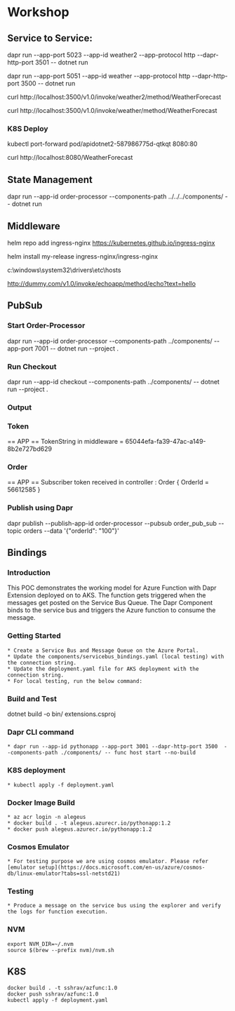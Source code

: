 # Workshop

## Service to Service:

dapr run --app-port 5023 --app-id weather2 --app-protocol http --dapr-http-port 3501 -- dotnet run

dapr run --app-port 5051 --app-id weather --app-protocol http --dapr-http-port 3500 -- dotnet run

curl http://localhost:3500/v1.0/invoke/weather2/method/WeatherForecast

curl http://localhost:3500/v1.0/invoke/weather/method/WeatherForecast

### K8S Deploy

kubectl port-forward pod/apidotnet2-587986775d-qtkqt  8080:80

curl http://localhost:8080/WeatherForecast

## State Management

dapr run --app-id order-processor --components-path ../../../components/ -- dotnet run

## Middleware

helm repo add ingress-nginx https://kubernetes.github.io/ingress-nginx

helm install my-release ingress-nginx/ingress-nginx   

c:\windows\system32\drivers\etc\hosts

http://dummy.com/v1.0/invoke/echoapp/method/echo?text=hello


## PubSub

### Start Order-Processor 
dapr run --app-id order-processor --components-path ../components/ --app-port 7001 -- dotnet run --project .

### Run Checkout

dapr run --app-id checkout --components-path ../components/ -- dotnet run --project .

### Output

### Token

== APP == TokenString in middleware = 65044efa-fa39-47ac-a149-8b2e727bd629

### Order

== APP == Subscriber token received in controller : Order { OrderId = 56612585 }

### Publish using Dapr
dapr publish --publish-app-id order-processor --pubsub order_pub_sub --topic orders --data '{"orderId": "100"}'

## Bindings

### Introduction 

This POC demonstrates the working model for Azure Function with Dapr Extension deployed on to AKS. The function gets triggered when the messages get posted on the Service Bus Queue. The Dapr Component binds to the service bus and triggers the Azure function to consume the message. 

### Getting Started

    * Create a Service Bus and Message Queue on the Azure Portal.
    * Update the components/servicebus_bindings.yaml (local testing) with the connection string.
    * Update the deployment.yaml file for AKS deployment with the connection string.
    * For local testing, run the below command:

### Build and Test

dotnet build -o bin/ extensions.csproj

### Dapr CLI command
    * dapr run --app-id pythonapp --app-port 3001 --dapr-http-port 3500  --components-path ./components/ -- func host start --no-build

### K8S deployment

    * kubectl apply -f deployment.yaml

### Docker Image Build
    * az acr login -n alegeus
    * docker build . -t alegeus.azurecr.io/pythonapp:1.2
    * docker push alegeus.azurecr.io/pythonapp:1.2    

### Cosmos Emulator
    * For testing purpose we are using cosmos emulator. Please refer [emulator setup](https://docs.microsoft.com/en-us/azure/cosmos-db/linux-emulator?tabs=ssl-netstd21)

### Testing

    * Produce a message on the service bus using the explorer and verify the logs for function execution.

### NVM 
    export NVM_DIR=~/.nvm
    source $(brew --prefix nvm)/nvm.sh

## K8S

    docker build . -t sshrav/azfunc:1.0
    docker push sshrav/azfunc:1.0
    kubectl apply -f deployment.yaml

